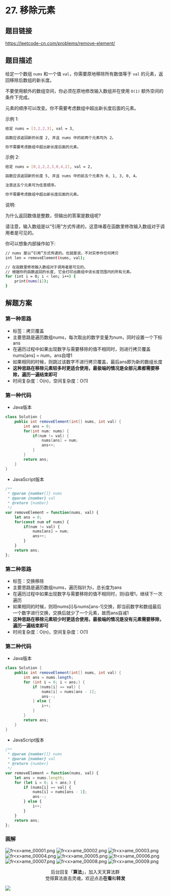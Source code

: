 # 27. 移除元素

## 题目链接

https://leetcode-cn.com/problems/remove-element/

## 题目描述

给定一个数组 `nums` 和一个值 `val`，你需要原地移除所有数值等于 `val` 的元素，返回移除后数组的新长度。

不要使用额外的数组空间，你必须在原地修改输入数组并在使用 `O(1)` 额外空间的条件下完成。

元素的顺序可以改变。你不需要考虑数组中超出新长度后面的元素。

示例 1:

```bash
给定 nums = [3,2,2,3], val = 3,

函数应该返回新的长度 2, 并且 nums 中的前两个元素均为 2。

你不需要考虑数组中超出新长度后面的元素。
```

示例 2:

```bash
给定 nums = [0,1,2,2,3,0,4,2], val = 2,

函数应该返回新的长度 5, 并且 nums 中的前五个元素为 0, 1, 3, 0, 4。

注意这五个元素可为任意顺序。

你不需要考虑数组中超出新长度后面的元素。
```

说明:

为什么返回数值是整数，但输出的答案是数组呢?

请注意，输入数组是以“引用”方式传递的，这意味着在函数里修改输入数组对于调用者是可见的。

你可以想象内部操作如下:

```bash
// nums 是以“引用”方式传递的。也就是说，不对实参作任何拷贝
int len = removeElement(nums, val);

// 在函数里修改输入数组对于调用者是可见的。
// 根据你的函数返回的长度, 它会打印出数组中该长度范围内的所有元素。
for (int i = 0; i < len; i++) {
    print(nums[i]);
}
```

## 解题方案

### 第一种思路

- 标签：拷贝覆盖
- 主要思路是遍历数组nums，每次取出的数字变量为num，同时设置一个下标ans
- 在遍历过程中如果出现数字与需要移除的值不相同时，则进行拷贝覆盖nums[ans] = num，ans自增1
- 如果相同的时候，则跳过该数字不进行拷贝覆盖，最后ans即为新的数组长度
- **这种思路在移除元素较多时更适合使用，最极端的情况是全部元素都需要移除，遍历一遍结束即可**
- 时间复杂度：O(n)，空间复杂度：O(1)

### 第一种代码

- Java版本

```java
class Solution {
    public int removeElement(int[] nums, int val) {
        int ans = 0;
        for(int num: nums) {
            if(num != val) {
                nums[ans] = num;
                ans++;
            }
        }
        return ans;
    }
}
```

- JavaScript版本

```javascript
/**
 * @param {number[]} nums
 * @param {number} val
 * @return {number}
 */
var removeElement = function(nums, val) {
    let ans = 0;
    for(const num of nums) {
        if(num != val) {
            nums[ans] = num;
            ans++;
        }
    }
    return ans;
};
```

### 第二种思路

- 标签：交换移除
- 主要思路是遍历数组nums，遍历指针为i，总长度为ans
- 在遍历过程中如果出现数字与需要移除的值不相同时，则i自增1，继续下一次遍历
- 如果相同的时候，则将nums[i]与nums[ans-1]交换，即当前数字和数组最后一个数字进行交换，交换后就少了一个元素，故而ans自减1
- **这种思路在移除元素较少时更适合使用，最极端的情况是没有元素需要移除，遍历一遍结束即可**
- 时间复杂度：O(n)，空间复杂度：O(1)

### 第二种代码

- Java版本

```java
class Solution {
    public int removeElement(int[] nums, int val) {
        int ans = nums.length;
        for (int i = 0; i < ans;) {
            if (nums[i] == val) {
                nums[i] = nums[ans - 1];
                ans--;
            } else {
                i++;
            }
        }
        return ans;
    }
}
```

- JavaScript版本

```javascript
/**
 * @param {number[]} nums
 * @param {number} val
 * @return {number}
 */
var removeElement = function(nums, val) {
    let ans = nums.length;
    for (let i = 0; i < ans;) {
        if (nums[i] == val) {
            nums[i] = nums[ans - 1];
            ans--;
        } else {
            i++;
        }
    }
    return ans;
};
```

### 画解


![fr&lt;x&gt;ame_00001.png](https://i.loli.net/2019/06/24/5d10214d0a68861499.png)
![fr&lt;x&gt;ame_00002.png](https://i.loli.net/2019/06/24/5d10214d415d722346.png)
![fr&lt;x&gt;ame_00003.png](https://i.loli.net/2019/06/24/5d10214d4a77340819.png)
![fr&lt;x&gt;ame_00004.png](https://i.loli.net/2019/06/24/5d10214d4e3f812766.png)
![fr&lt;x&gt;ame_00005.png](https://i.loli.net/2019/06/24/5d10214d3e35011158.png)
![fr&lt;x&gt;ame_00006.png](https://i.loli.net/2019/06/24/5d10214d46bf310314.png)
![fr&lt;x&gt;ame_00007.png](https://i.loli.net/2019/06/24/5d10214f0799510165.png)
![fr&lt;x&gt;ame_00008.png](https://i.loli.net/2019/06/24/5d10214f1486037302.png)
![fr&lt;x&gt;ame_00009.png](https://i.loli.net/2019/06/24/5d10214f0fe5661756.png)



<span style="display:block;text-align:center;">后台回复「<strong>算法</strong>」，加入天天算法群</span>
<span style="display:block;text-align:center;">觉得算法直击灵魂，欢迎点击<strong>在看</strong>和<strong>转发</strong></span>

![](https://i.loli.net/2019/05/20/5ce23b33cc01d73486.gif)